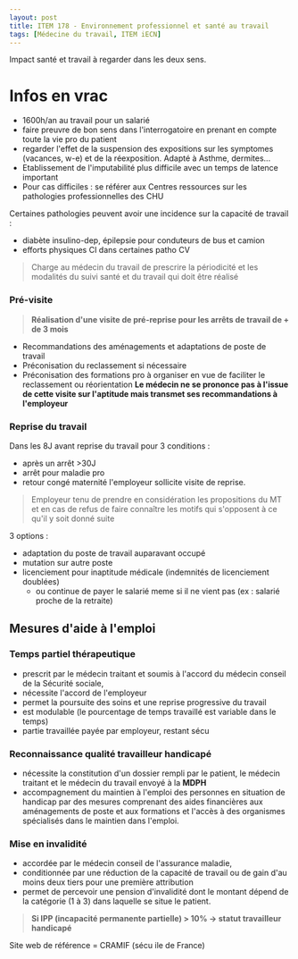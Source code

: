 ```yaml
---
layout: post
title: ITEM 178 - Environnement professionnel et santé au travail
tags: [Médecine du travail, ITEM iECN]
---
```


Impact santé et travail à regarder dans les deux sens.

# Infos en vrac

- 1600h/an au travail pour un salarié
- faire preuvre de bon sens dans l'interrogatoire en prenant en compte toute la vie pro du patient
- regarder l'effet de la suspension des expositions sur les symptomes (vacances, w-e) et de la réexposition. Adapté à Asthme, dermites...
- Etablissement de l'imputabilité plus difficile avec un temps de latence important
- Pour cas difficiles : se référer aux Centres ressources sur les pathologies professionnelles des CHU

Certaines pathologies peuvent avoir une incidence sur la capacité de travail :
- diabète insulino-dep, épilepsie pour conduteurs de bus et camion
- efforts physiques CI dans certaines patho CV

> Charge au médecin du travail de prescrire la périodicité et les modalités du suivi santé et du travail qui doit être réalisé

### Pré-visite

> **Réalisation d'une visite de pré-reprise pour les arrêts de travail de + de 3 mois**
- Recommandations des aménagements et adaptations de poste de travail
- Préconisation du reclassement si nécessaire
- Préconisation des formations pro à organiser en vue de faciliter le reclassement ou réorientation
**Le médecin ne se prononce pas à l'issue de cette visite sur l'aptitude mais transmet ses recommandations à l'employeur**

### Reprise du travail

Dans les 8J avant reprise du travail pour 3 conditions :
- après un arrêt >30J
- arrêt pour maladie pro
- retour congé maternité
l'employeur sollicite visite de reprise.

> Employeur tenu de prendre en considération les propositions du MT et en cas de refus de faire connaître les motifs qui s'opposent à ce qu'il y soit donné suite

3 options :
- adaptation du poste de travail auparavant occupé
- mutation sur autre poste
- licenciement pour inaptitude médicale (indemnités de licenciement doublées)
  - ou continue de payer le salarié meme si il ne vient pas (ex : salarié proche de la retraite)

## Mesures d'aide à l'emploi

### Temps partiel thérapeutique

- prescrit par le médecin traitant et soumis à l'accord du médecin conseil de la Sécurité sociale,
- nécessite l'accord de l'employeur
- permet la poursuite des soins et une reprise progressive du travail
- est modulable (le pourcentage de temps travaillé est variable dans le temps)
- partie travaillée payée par employeur, restant sécu

### Reconnaissance qualité travailleur handicapé

- nécessite la constitution d'un dossier rempli par le patient, le médecin traitant et le médecin du travail envoyé à la **MDPH**
- accompagnement du maintien à l'emploi des personnes en situation de handicap par des mesures comprenant des aides financières aux aménagements de poste et aux formations et l'accès à des organismes spécialisés dans le maintien dans l'emploi.

### Mise en invalidité

- accordée par le médecin conseil de l'assurance maladie,
- conditionnée par une réduction de la capacité de travail ou de gain d'au moins deux tiers pour une première attribution
- permet de percevoir une pension d'invalidité dont le montant dépend de la catégorie (1 à 3) dans laquelle se situe le patient.

> **Si IPP (incapacité permanente partielle) > 10% -> statut travailleur handicapé**

Site web de référence = CRAMIF (sécu ile de France)
